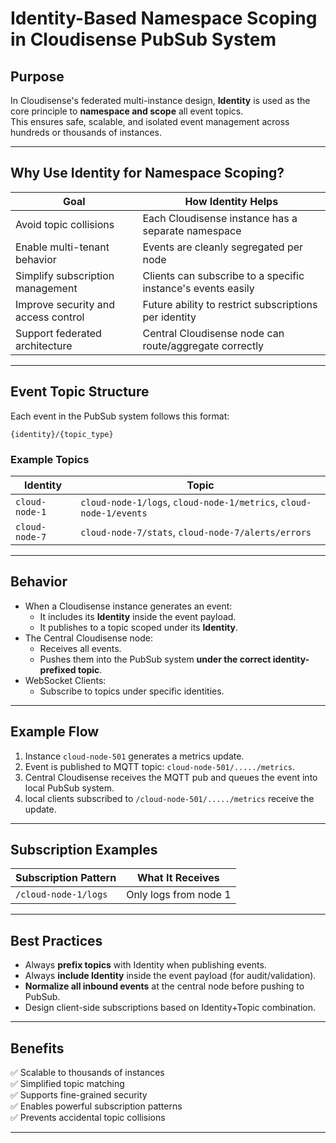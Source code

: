 # Identity-Based Namespace Scoping in Cloudisense PubSub System

## Purpose

In Cloudisense's federated multi-instance design, **Identity** is used as the core principle to **namespace and scope** all event topics.  
This ensures safe, scalable, and isolated event management across hundreds or thousands of instances.

---

## Why Use Identity for Namespace Scoping?

| Goal | How Identity Helps |
|-----|--------------------|
| Avoid topic collisions | Each Cloudisense instance has a separate namespace |
| Enable multi-tenant behavior | Events are cleanly segregated per node |
| Simplify subscription management | Clients can subscribe to a specific instance's events easily |
| Improve security and access control | Future ability to restrict subscriptions per identity |
| Support federated architecture | Central Cloudisense node can route/aggregate correctly |

---

## Event Topic Structure

Each event in the PubSub system follows this format:

```text
{identity}/{topic_type}
```

### Example Topics

| Identity | Topic |
|----------|-------|
| `cloud-node-1` | `cloud-node-1/logs`, `cloud-node-1/metrics`, `cloud-node-1/events` |
| `cloud-node-7` | `cloud-node-7/stats`, `cloud-node-7/alerts/errors` |

---

## Behavior

- When a Cloudisense instance generates an event:
  - It includes its **Identity** inside the event payload.
  - It publishes to a topic scoped under its **Identity**.
- The Central Cloudisense node:
  - Receives all events.
  - Pushes them into the PubSub system **under the correct identity-prefixed topic**.
- WebSocket Clients:
  - Subscribe to topics under specific identities.

---

## Example Flow

1. Instance `cloud-node-501` generates a metrics update.
2. Event is published to MQTT topic: `cloud-node-501/...../metrics`.
3. Central Cloudisense receives the MQTT pub and queues the event into local PubSub system.
4. local clients subscribed to `/cloud-node-501/...../metrics` receive the update.

---

## Subscription Examples

| Subscription Pattern | What It Receives |
|----------------------|------------------|
| `/cloud-node-1/logs` | Only logs from node 1 |

---

## Best Practices

- Always **prefix topics** with Identity when publishing events.
- Always **include Identity** inside the event payload (for audit/validation).
- **Normalize all inbound events** at the central node before pushing to PubSub.
- Design client-side subscriptions based on Identity+Topic combination.

---

## Benefits

✅ Scalable to thousands of instances  
✅ Simplified topic matching  
✅ Supports fine-grained security  
✅ Enables powerful subscription patterns  
✅ Prevents accidental topic collisions

---
